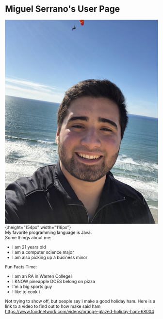 # Miguel Serrano's User Page
![image](Images/Selfie.jpg){:height="154px" width="116px"} \
My favorite programming language is Java.\
Some things about me:
* I am 21 years old
* I am a computer science major
* I am also picking up a business minor

Fun Facts Time:
* I am an RA in Warren College!
* I KNOW pineapple DOES belong on pizza
* I'm a big sports guy
* I like to cook \

Not trying to show off, but people say I make a good holiday ham. Here is a link to a video to find out to how make said ham
https://www.foodnetwork.com/videos/orange-glazed-holiday-ham-68004

